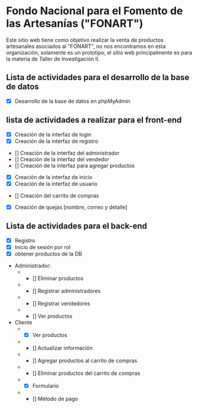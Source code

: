 # Fondo Nacional para el Fomento de las Artesanías ("FONART")

Este sitio web tiene como objetivo realizar la venta de productos artesanales asociados al "FONART", no nos encontramos en esta organización,
solamente es un prototipo, el sitio web principalmente es para la materia de Taller de Investigación II.

## Lista de actividades para el desarrollo de la base de datos

- [x] Desarrollo de la base de datos en phpMyAdmin

## lista de actividades a realizar para el front-end

- [x] Creación de la interfaz de login
- [x] Creación de la interfaz de registro
- [] Creación de la interfaz del administrador
- [] Creación de la interfaz del vendedor
- [] Creación de la interfaz para agregar productos
- [x] Creación de la interfaz de inicio
- [x] Creación de la interfaz de usuario
- [] Creación del carrito de compras
- [x] Creación de quejas [nombre, correo y detalle]

## Lista de actividades para el back-end

- [x] Registro
- [x] Inicio de sesión por rol
- [x] obtener productos de la DB
- Administrador:
  - - [] Eliminar productos
  - - [] Registrar administradores
  - - [] Registrar vendedores
  - - [] Ver productos
- Cliente
  - - [x] Ver productos
  - - [] Actualizar información
  - - [] Agregar productos al carrito de compras
  - - [] Eliminar productos del carrito de compras
  - - [x] Formulario
  - - [] Método de pago
